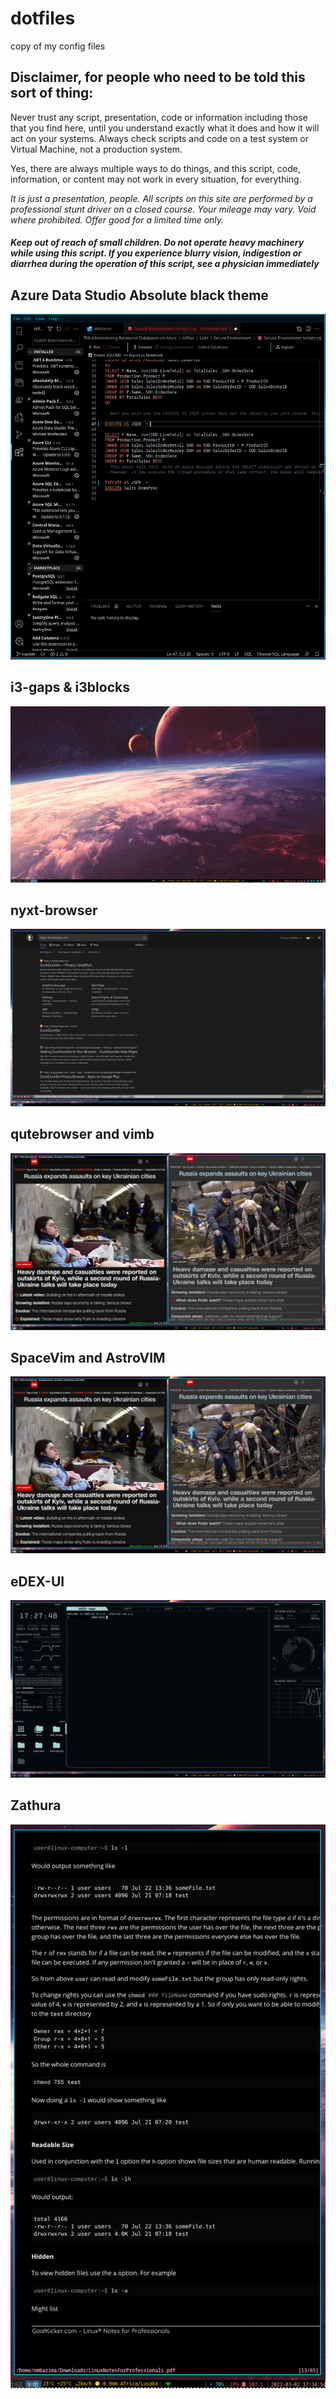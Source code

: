 # dotfiles
 copy of my config files

## Disclaimer, for people who need to be told this sort of thing:

Never trust any script, presentation, code or information including those that you find here, until you understand exactly what it does and how it will act on your systems. Always check scripts and code on a test system or Virtual Machine, not a production system. 

Yes, there are always multiple ways to do things, and this script, code, information, or content may not work in every situation, for everything.

*It is just a presentation, people. All scripts on this site are performed by a professional stunt driver on a closed course. Your mileage may vary. Void where prohibited. Offer good for a limited time only.*

##### Keep out of reach of small children. Do not operate heavy machinery while using this script. If you experience blurry vision, indigestion or diarrhea during the operation of this script, see a physician immediately

## Azure Data Studio Absolute black theme
![azuredatastudio](/AzureDataStudio.png)

## i3-gaps & i3blocks
![i3-gaps](/i3-gaps-i3blocks.png)

## nyxt-browser
![nyxt](/nyxtbrowser.png)

## qutebrowser and vimb
![qutebrowser](/Qutebowser&Vimb.png)

## SpaceVim and AstroVIM
![SpaceVIM](/Qutebowser&Vimb.png)

## eDEX-UI
![eDEX-UI](/eDEX-UI.png)

## Zathura
![zathura](/Zathura.png)
